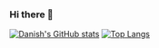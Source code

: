 ### Hi there 👋

[![Danish's GitHub stats](https://github-readme-stats.vercel.app/api?username=danish-mehmood&hide=issues&show=prs_merged&show_icons=true&theme=transparent&hide_rank=true&include_all_commits=false&custom_title=My%20Github%20Stats)](https://github.com/anuraghazra/github-readme-stats)
[![Top Langs](https://github-readme-stats.vercel.app/api/top-langs/?username=danish-mehmood&theme=transparent&hide=html,css)](https://github.com/anuraghazra/github-readme-stats)
